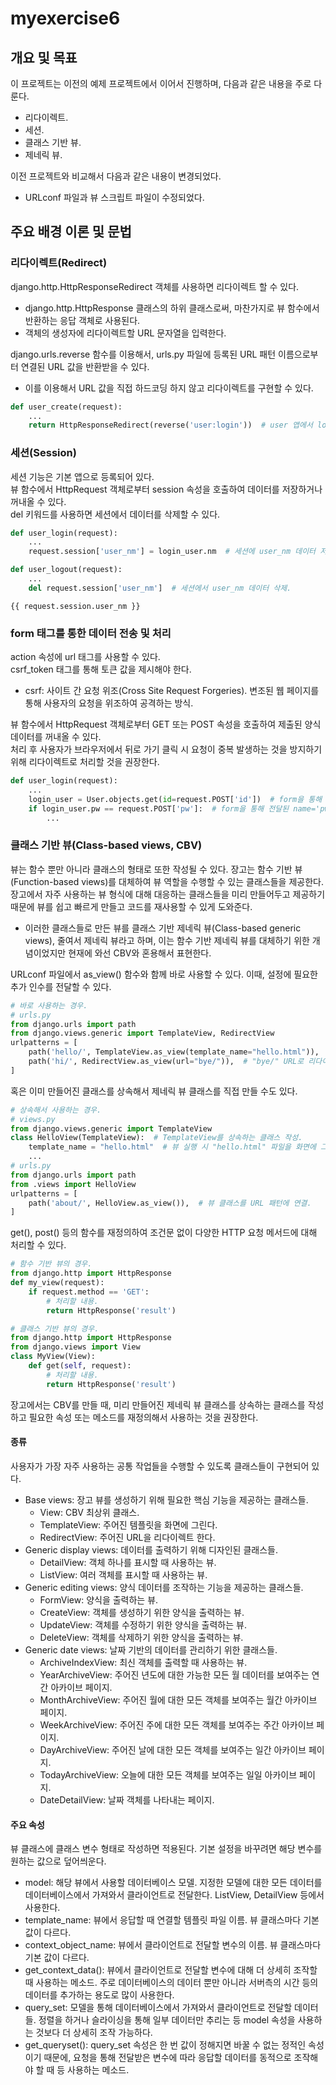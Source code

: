 # myexercise6

## 개요 및 목표

이 프로젝트는 이전의 예제 프로젝트에서 이어서 진행하며, 다음과 같은 내용을 주로 다룬다.

- 리다이렉트.
- 세션.
- 클래스 기반 뷰.
- 제네릭 뷰.

이전 프로젝트와 비교해서 다음과 같은 내용이 변경되었다.

- URLconf 파일과 뷰 스크립트 파일이 수정되었다.

## 주요 배경 이론 및 문법

### 리다이렉트(Redirect)

django.http.HttpResponseRedirect 객체를 사용하면 리다이렉트 할 수 있다.

- django.http.HttpResponse 클래스의 하위 클래스로써, 마찬가지로 뷰 함수에서 반환하는 응답 객체로 사용된다.
- 객체의 생성자에 리다이렉트할 URL 문자열을 입력한다.

django.urls.reverse 함수를 이용해서, urls.py 파일에 등록된 URL 패턴 이름으로부터 연결된 URL 값을 반환받을 수 있다.

- 이를 이용해서 URL 값을 직접 하드코딩 하지 않고 리다이렉트를 구현할 수 있다.

```python
def user_create(request):
    ...
    return HttpResponseRedirect(reverse('user:login'))  # user 앱에서 login이라는 이름이 부여된 URL 패턴과 연결된 URL로 리다이렉트.
```

### 세션(Session)

세션 기능은 기본 앱으로 등록되어 있다.  
뷰 함수에서 HttpRequest 객체로부터 session 속성을 호출하여 데이터를 저장하거나 꺼내올 수 있다.  
del 키워드를 사용하면 세션에서 데이터를 삭제할 수 있다.

```python
def user_login(request):
    ...
    request.session['user_nm'] = login_user.nm  # 세션에 user_nm 데이터 저장.

def user_logout(request):
    ...
    del request.session['user_nm']  # 세션에서 user_nm 데이터 삭제.
```

```Jinja
{{ request.session.user_nm }}
```

### form 태그를 통한 데이터 전송 및 처리

action 속성에 url 태그를 사용할 수 있다.  
csrf_token 태그를 통해 토큰 값을 제시해야 한다.

- csrf: 사이트 간 요청 위조(Cross Site Request Forgeries). 변조된 웹 페이지를 통해 사용자의 요청을 위조하여 공격하는 방식.

뷰 함수에서 HttpRequest 객체로부터 GET 또는 POST 속성을 호출하여 제출된 양식 데이터를 꺼내올 수 있다.  
처리 후 사용자가 브라우저에서 뒤로 가기 클릭 시 요청이 중복 발생하는 것을 방지하기 위해 리다이렉트로 처리할 것을 권장한다.

```python
def user_login(request):
    ...
    login_user = User.objects.get(id=request.POST['id'])  # form을 통해 전달된 name='id' 데이터를 꺼내옴.
    if login_user.pw == request.POST['pw']:  # form을 통해 전달된 name='pw' 데이터를 꺼내옴.
        ...
```

### 클래스 기반 뷰(Class-based views, CBV)

뷰는 함수 뿐만 아니라 클래스의 형태로 또한 작성될 수 있다. 장고는 함수 기반 뷰(Function-based views)를 대체하여 뷰 역할을 수행할 수 있는 클래스들을 제공한다.  
장고에서 자주 사용하는 뷰 형식에 대해 대응하는 클래스들을 미리 만들어두고 제공하기 때문에 뷰를 쉽고 빠르게 만들고 코드를 재사용할 수 있게 도와준다.

- 이러한 클래스들로 만든 뷰를 클래스 기반 제네릭 뷰(Class-based generic views), 줄여서 제네릭 뷰라고 하며, 이는 함수 기반 제네릭 뷰를 대체하기 위한 개념이었지만 현재에 와선 CBV와 혼용해서 표현한다.

URLconf 파일에서 as_view() 함수와 함께 바로 사용할 수 있다. 이때, 설정에 필요한 추가 인수를 전달할 수 있다.

```python
# 바로 사용하는 경우.
# urls.py
from django.urls import path
from django.views.generic import TemplateView, RedirectView
urlpatterns = [
    path('hello/', TemplateView.as_view(template_name="hello.html")),  # hello.html 템플릿을 화면에 그리는 뷰 사용.
    path('hi/', RedirectView.as_view(url="bye/")),  # "bye/" URL로 리다이렉트하는 뷰 사용.
]
```

혹은 이미 만들어진 클래스를 상속해서 제네릭 뷰 클래스를 직접 만들 수도 있다.

```python
# 상속해서 사용하는 경우.
# views.py
from django.views.generic import TemplateView
class HelloView(TemplateView):  # TemplateView를 상속하는 클래스 작성.
    template_name = "hello.html"  # 뷰 실행 시 "hello.html" 파일을 화면에 그린다.
    ...
# urls.py
from django.urls import path
from .views import HelloView
urlpatterns = [
    path('about/', HelloView.as_view()),  # 뷰 클래스를 URL 패턴에 연결.
]
```

get(), post() 등의 함수를 재정의하여 조건문 없이 다양한 HTTP 요청 메서드에 대해 처리할 수 있다.

```python
# 함수 기반 뷰의 경우.
from django.http import HttpResponse
def my_view(request):
    if request.method == 'GET':
        # 처리할 내용.
        return HttpResponse('result')
```

```python
# 클래스 기반 뷰의 경우.
from django.http import HttpResponse
from django.views import View
class MyView(View):
    def get(self, request):
        # 처리할 내용.
        return HttpResponse('result')
```

장고에서는 CBV를 만들 때, 미리 만들어진 제네릭 뷰 클래스를 상속하는 클래스를 작성하고 필요한 속성 또는 메소드를 재정의해서 사용하는 것을 권장한다.

#### 종류

사용자가 가장 자주 사용하는 공통 작업들을 수행할 수 있도록 클래스들이 구현되어 있다.

- Base views: 장고 뷰를 생성하기 위해 필요한 핵심 기능을 제공하는 클래스들.
  - View: CBV 최상위 클래스.
  - TemplateView: 주어진 템플릿을 화면에 그린다.
  - RedirectView: 주어진 URL을 리다이렉트 한다.
- Generic display views: 데이터를 출력하기 위해 디자인된 클래스들.
  - DetailView: 객체 하나를 표시할 때 사용하는 뷰.
  - ListView: 여러 객체를 표시할 때 사용하는 뷰.
- Generic editing views: 양식 데이터를 조작하는 기능을 제공하는 클래스들.
  - FormView: 양식을 출력하는 뷰.
  - CreateView: 객체를 생성하기 위한 양식을 출력하는 뷰.
  - UpdateView: 객체를 수정하기 위한 양식을 출력하는 뷰.
  - DeleteView: 객체를 삭제하기 위한 양식을 출력하는 뷰.
- Generic date views: 날짜 기반의 데이터를 관리하기 위한 클래스들.
  - ArchiveIndexView: 최신 객체를 출력할 때 사용하는 뷰.
  - YearArchiveView: 주어진 년도에 대한 가능한 모든 월 데이터를 보여주는 연간 아카이브 페이지.
  - MonthArchiveView: 주어진 월에 대한 모든 객체를 보여주는 월간 아카이브 페이지.
  - WeekArchiveView: 주어진 주에 대한 모든 객체를 보여주는 주간 아카이브 페이지.
  - DayArchiveView: 주어진 날에 대한 모든 객체를 보여주는 일간 아카이브 페이지.
  - TodayArchiveView: 오늘에 대한 모든 객체를 보여주는 일일 아카이브 페이지.
  - DateDetailView: 날짜 객체를 나타내는 페이지.

#### 주요 속성

뷰 클래스에 클래스 변수 형태로 작성하면 적용된다. 기본 설정을 바꾸려면 해당 변수를 원하는 값으로 덮어씌운다.

- model: 해당 뷰에서 사용할 데이터베이스 모델. 지정한 모델에 대한 모든 데이터를 데이터베이스에서 가져와서 클라이언트로 전달한다. ListView, DetailView 등에서 사용한다.
- template_name: 뷰에서 응답할 때 연결할 템플릿 파일 이름. 뷰 클래스마다 기본 값이 다르다.
- context_object_name: 뷰에서 클라이언트로 전달할 변수의 이름. 뷰 클래스마다 기본 값이 다르다.
- get_context_data(): 뷰에서 클라이언트로 전달할 변수에 대해 더 상세히 조작할 때 사용하는 메소드. 주로 데이터베이스의 데이터 뿐만 아니라 서버측의 시간 등의 데이터를 추가하는 용도로 많이 사용한다.
- query_set: 모델을 통해 데이터베이스에서 가져와서 클라이언트로 전달할 데이터들. 정렬을 하거나 슬라이싱을 통해 일부 데이터만 추리는 등 model 속성을 사용하는 것보다 더 상세히 조작 가능하다.
- get_queryset(): query_set 속성은 한 번 값이 정해지면 바꿀 수 없는 정적인 속성이기 때문에, 요청을 통해 전달받은 변수에 따라 응답할 데이터를 동적으로 조작해야 할 때 등 사용하는 메소드.
